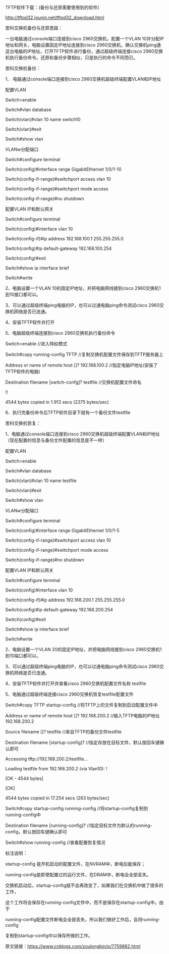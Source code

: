 TFTP软件下载：(备份与还原需要使用到的软件)

http://tftpd32.jounin.net/tftpd32_download.html

 

 

思科交换机备份与还原思路：

一台电脑通过console端口连接到cisco 2960交换机，配置一个VLAN 10并分配IP地址和网关，电脑设置固定IP地址连接到cisco 2960交换机，确认交换机ping通这台电脑的IP地址，打开TFTP软件进行备份，通过超级终端连接cisco 2960交换机执行备份命令。还原和备份步骤相似，只是执行的命令不同而已。

 

 

 

思科交换机备份：

 

1、  电脑通过console端口连接到cisco 2960交换机超级终端配置VLAN和IP地址

 

配置VLAN

Switch>enable

Switch#vlan database

Switch(vlan)#vlan 10 name switch10

Switch(vlan)#exit

Switch#show vlan

 

VLANw分配端口

Switch#configure terminal

Switch(config)#interface range GigabitEthernet 1/0/1-10

Switch(config-if-range)#switchport access vlan 10

Switch(config-if-range)#switchport mode access

Switch(config-if-range)#no shutdown

 

配置VLAN IP和默认网关

Switch#configure terminal

Switch(config)#interface vlan 10

Switch(config-if)#ip address 192.168.100.1 255.255.255.0

Switch(config)#ip default-gateway 192.168.100.254

Switch(config)#exit

Switch#show ip interface brief

Switch#write

 

 

2、电脑设置一个VLAN 10的固定IP地址，并把电脑网线接到cisco 2960交换机1到10接口都可以。



3、可以通过超级终端ping电脑的IP，也可以过通电脑ping命令测试cisco 2960交换机网络是否已连通。



 

4、安装TFTP软件并打开


5、电脑超级终端连接到cisco 2960交换机执行备份命令

Switch>enable                            //进入特权模式

Switch#copy running-config TFTP             //复制交换机配置文件保存到TFTP服务器上

Address or name of remote host []? 192.168.100.2  //指定电脑IP地址(安装了TFTP软件的电脑)

Destination filename [switch-confg]? testfile        //交换机配置文件命名

!!

4544 bytes copied in 1.913 secs (2375 bytes/sec)

 

 

6、执行完备份命令后TFTP软件目录下就有一个备份文件testfile


 

思科交换机恢复：

 

1、电脑通过console端口连接到cisco 2960交换机超级终端配置VLAN和IP地址（现在配置的信息与备份文件配置的信息是不一样）

 

配置VLAN 

Switch>enable

Switch#vlan database

Switch(vlan)#vlan 10 name testfile

Switch(vlan)#exit

Switch#show vlan

 

VLANw分配端口

Switch#configure terminal

Switch(config)#interface range GigabitEthernet 1/0/1-5

Switch(config-if-range)#switchport access vlan 10

Switch(config-if-range)#switchport mode access

Switch(config-if-range)#no shutdown

 

配置VLAN IP和默认网关 

Switch#configure terminal

Switch(config)#interface vlan 10

Switch(config-if)#ip address 192.168.200.1 255.255.255.0

Switch(config)#ip default-gateway 192.168.200.254

Switch(config)#exit

Switch#show ip interface brief

Switch#write

 

 

2、电脑设置一个VLAN 20的固定IP地址，并把电脑网线接到cisco 2960交换机1到10端口都可以。

 


3、可以通过超级终端ping电脑的IP，也可以过通电脑ping命令测试cisco 2960交换机网络是否已连通。



4、安装TFTP软件并打开并查看cisco 2960交换机配置文件名称 testfile


5、电脑通过超级终端连接cisco  2960交换机恢复testfile配置文件

Switch#copy TFTP startup-config                                  //将TFTP上的文件复制到启动配置文件中

Address or name of remote host []? 192.168.200.2      //输入TFTP电脑的IP地址192.168.200.2

Source filename []? testfile                                           //来自TFTP的备份文件testfile

Destination filename [startup-config]?                         //指定存放在目标文件，默认按回车键确认即可

Accessing tftp://192.168.200.2/testfile...

Loading testfile from 192.168.200.2 (via Vlan10): !

[OK - 4544 bytes]

[OK]

4544 bytes copied in 17.254 secs (263 bytes/sec)

 

Switch#copy startup-config running-config      //将startup-config复制到running-config中

Destination filename [running-config]?        //指定目标文件为默认的running-config，默认按回车键确认即可

Switch#show running-config                 //查看配置恢复情况

 

 

 

标注说明：

startup-config 是开机启动的配置文件，在NVRAM中，断电后能保存；

running-config是即使配置过的运行文件，在DRAM中，断电会全部丢失。

交换机启动后，startup-config就不会再改变了，如果我们在交换机中做了很多的工作，

这个工作将会保存在running-config文件中，而不是保存在startup-config中。由于

running-config配置文件断电会全部丢失，所以我们做好工作后，会将running-config

复制到startup-config中以保存所做的工作。

原文链接：https://www.cnblogs.com/zoulongbin/p/7759882.html